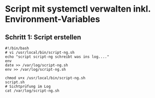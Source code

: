 # Script mit systemctl verwalten inkl. Environment-Variables 

## Schritt 1: Script erstellen 

```
#!/bin/bash 
# vi /usr/local/bin/script-ng.sh
echo "script script-ng schreibt was ins log...." 
env
date >> /var/log/script-ng.sh
env >> /var/log/script-ng.sh

```

```
chmod u+x /usr/local/bin/script-ng.sh 
script.sh 
# Sichtprüfung im Log
cat /var/log/script-ng.sh 
```
